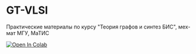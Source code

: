 # GT-VLSI
Практические материалы по курсу "Теория графов и синтез БИС", мех-мат МГУ, МаТИС

[![Open In Colab](https://colab.research.google.com/assets/colab-badge.svg)](https://colab.research.google.com/github/ronzhin-dmitry/GT-VLSI/blob/main/)